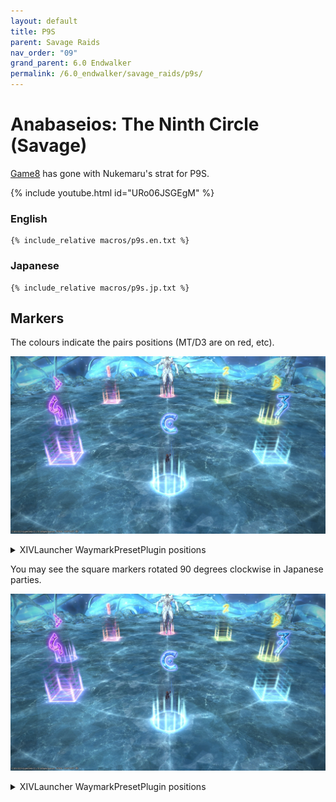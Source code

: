 ```yaml
---
layout: default
title: P9S
parent: Savage Raids
nav_order: "09"
grand_parent: 6.0 Endwalker
permalink: /6.0_endwalker/savage_raids/p9s/
---
```


# Anabaseios: The Ninth Circle (Savage)

[Game8](https://game8.jp/ff14/532345) has gone with Nukemaru's strat for P9S.

{% include youtube.html id="URo06JSGEgM" %}

### English

```
{% include_relative macros/p9s.en.txt %}
```

### Japanese

```
{% include_relative macros/p9s.jp.txt %}
```

## Markers

The colours indicate the pairs positions (MT/D3 are on red, etc).

![](images/markers.jpg)
<details markdown=block>
<summary>XIVLauncher WaymarkPresetPlugin positions</summary>

```json
{"Name":"P9S","MapID":937,"A":{"X":100.0,"Y":0.0,"Z":86.0,"ID":0,"Active":true},"B":{"X":114.0,"Y":0.0,"Z":100.0,"ID":1,"Active":true},"C":{"X":100.0,"Y":0.0,"Z":114.0,"ID":2,"Active":true},"D":{"X":86.0,"Y":0.0,"Z":100.0,"ID":3,"Active":true},"One":{"X":90.101,"Y":0.0,"Z":90.101,"ID":4,"Active":true},"Two":{"X":109.899,"Y":0.0,"Z":90.101,"ID":5,"Active":true},"Three":{"X":109.899,"Y":0.0,"Z":109.899,"ID":6,"Active":true},"Four":{"X":90.101,"Y":0.0,"Z":109.899,"ID":7,"Active":true}}
```

</details>

You may see the square markers rotated 90 degrees clockwise in Japanese parties.

![](images/markers.jpg)
<details markdown=block>
<summary>XIVLauncher WaymarkPresetPlugin positions</summary>

```json
{"Name":"P9S (JP)","MapID":937,"A":{"X":100.0,"Y":0.0,"Z":86.0,"ID":0,"Active":true},"B":{"X":114.0,"Y":0.0,"Z":100.0,"ID":1,"Active":true},"C":{"X":100.0,"Y":0.0,"Z":114.0,"ID":2,"Active":true},"D":{"X":86.0,"Y":0.0,"Z":100.0,"ID":3,"Active":true},"One":{"X":109.899,"Y":0.0,"Z":90.1,"ID":4,"Active":true},"Two":{"X":109.899,"Y":0.0,"Z":109.899,"ID":5,"Active":true},"Three":{"X":90.1,"Y":0.0,"Z":109.899,"ID":6,"Active":true},"Four":{"X":90.1,"Y":0.0,"Z":90.1,"ID":7,"Active":true}}
```

</details>